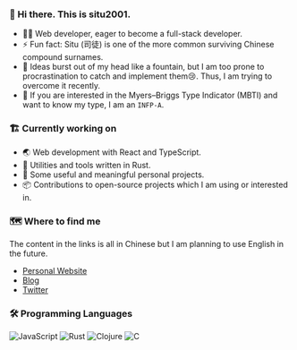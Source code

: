 ### 👋 Hi there. This is situ2001.

- 👨‍💻 Web developer, eager to become a full-stack developer.
- ⚡ Fun fact: Situ (司徒) is one of the more common surviving Chinese compound surnames.
- 💭 Ideas burst out of my head like a fountain, but I am too prone to procrastination to catch and implement them😢. Thus, I am trying to overcome it recently.
- 🤔 If you are interested in the Myers–Briggs Type Indicator (MBTI) and want to know my type, I am an `INFP-A`.

### 🏗️ Currently working on

- 🌏 Web development with React and TypeScript.
- 🦀 Utilities and tools written in Rust.
- 🧰 Some useful and meaningful personal projects.
- 📦 Contributions to open-source projects which I am using or interested in.

### 🗺️ Where to find me

The content in the links is all in Chinese but I am planning to use English in the future.

- [Personal Website](https://situ2001.com)
- [Blog](https://situ2001.com/blog)
- [Twitter](https://twitter.com/situ200l)

### 🛠️ Programming Languages

<!-- badges are from https://github.com/Ileriayo/markdown-badges -->

![JavaScript](https://img.shields.io/badge/javascript-%23323330.svg?style=for-the-badge&logo=javascript&logoColor=%23F7DF1E)
![Rust](https://img.shields.io/badge/rust-%23000000.svg?style=for-the-badge&logo=rust&logoColor=white)
![Clojure](https://img.shields.io/badge/Clojure-%23Clojure.svg?style=for-the-badge&logo=Clojure&logoColor=Clojure)
![C](https://img.shields.io/badge/c-%2300599C.svg?style=for-the-badge&logo=c&logoColor=white)

